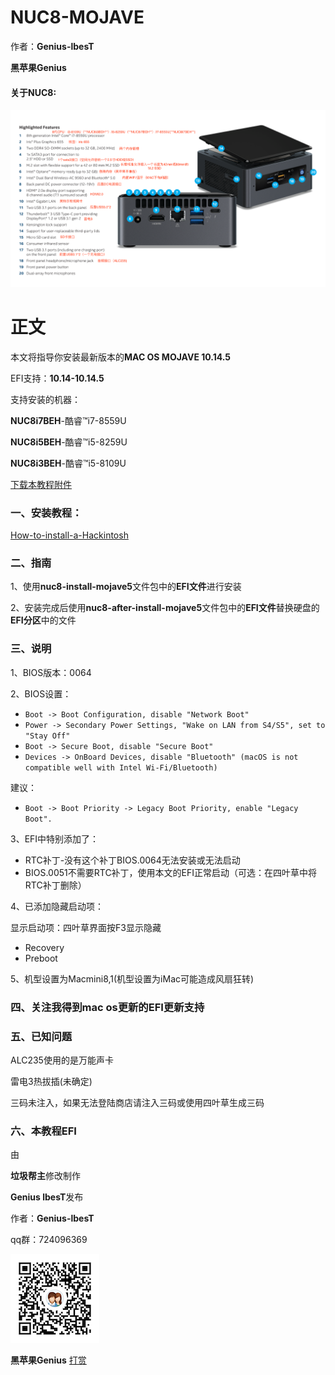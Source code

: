 # NUC8-MOJAVE

作者：**Genius-lbesT**

**黑苹果Genius**

#### 关于NUC8:

![](https://github.com/Lubibest/NUC8-MOJAVE/blob/master/jpg/nuc8i7-features-16x9.png.rendition.intel.web.1648.927.png)



# 正文

本文将指导你安装最新版本的**MAC OS MOJAVE 10.14.5**

EFI支持：**10.14-10.14.5**

支持安装的机器：

**NUC8i7BEH**-酷睿™i7-8559U

**NUC8i5BEH**-酷睿™i5-8259U

**NUC8i3BEH**-酷睿™i5-8109U

[下载本教程附件](https://github.com/Lubibest/NUC8-MOJAVE/archive/master.zip)

### 一、安装教程：

[How-to-install-a-Hackintosh](https://github.com/Lubibest/How-to-install-a-Hackintosh)

### 二、指南

1、使用**nuc8-install-mojave5**文件包中的**EFI文件**进行安装

2、安装完成后使用**nuc8-after-install-mojave5**文件包中的**EFI文件**替换硬盘的**EFI分区**中的文件



### 三、说明

1、BIOS版本：0064

2、BIOS设置：

- `Boot -> Boot Configuration, disable "Network Boot"`
- `Power -> Secondary Power Settings, "Wake on LAN from S4/S5", set to "Stay Off"`
- `Boot -> Secure Boot, disable "Secure Boot"`
- `Devices -> OnBoard Devices, disable "Bluetooth" (macOS is not compatible well with Intel Wi-Fi/Bluetooth)`

建议：

- `Boot -> Boot Priority -> Legacy Boot Priority, enable "Legacy Boot".`

3、EFI中特别添加了：

- RTC补丁-没有这个补丁BIOS.0064无法安装或无法启动
- BIOS.0051不需要RTC补丁，使用本文的EFI正常启动（可选：在四叶草中将RTC补丁删除）

4、已添加隐藏启动项：

显示启动项：四叶草界面按F3显示隐藏

- Recovery
- Preboot

5、机型设置为Macmini8,1(机型设置为iMac可能造成风扇狂转)



### 四、关注我得到mac os更新的EFI更新支持



### 五、已知问题

ALC235使用的是万能声卡

雷电3热拔插(未确定)

三码未注入，如果无法登陆商店请注入三码或使用四叶草生成三码



### 六、本教程EFI

由

**垃圾帮主**修改制作

**Genius lbesT**发布

作者：**Genius-lbesT**

qq群：724096369

![](https://github.com/Lubibest/Hackintosh/blob/master/JPG/QQ.png)

 **黑苹果Genius**   [打赏](https://github.com/Lubibest/About-Genius-lbesT)
